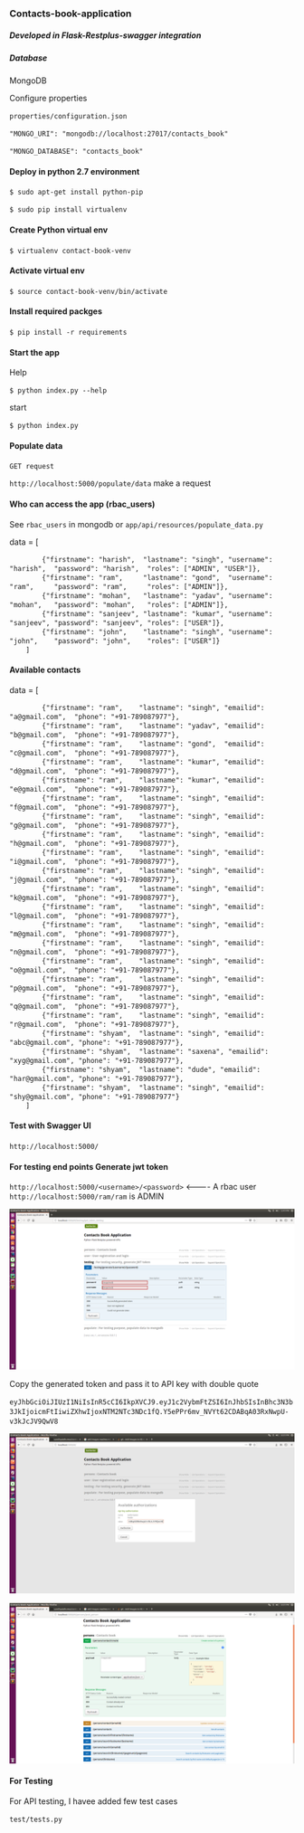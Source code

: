 ### Contacts-book-application

##### Developed in Flask-Restplus-swagger integration

##### Database 

MongoDB

Configure properties

`properties/configuration.json`

`"MONGO_URI": "mongodb://localhost:27017/contacts_book"`

`"MONGO_DATABASE": "contacts_book"`

#### Deploy in python 2.7 environment

`$ sudo apt-get install python-pip`

`$ sudo pip install virtualenv`

#### Create Python virtual env

`$ virtualenv contact-book-venv`

#### Activate virtual env
`$ source contact-book-venv/bin/activate`

#### Install required packges

`$ pip install -r requirements`

#### Start the app

Help

`$ python index.py --help`

start 

`$ python index.py`

#### Populate data

`GET request`

`http://localhost:5000/populate/data` make a request

#### Who can access the app (rbac_users)

See `rbac_users` in mongodb or `app/api/resources/populate_data.py`

data = [
            
            {"firstname": "harish",  "lastname": "singh", "username": "harish",  "password": "harish",  "roles": ["ADMIN", "USER"]},
            {"firstname": "ram",     "lastname": "gond",  "username": "ram",     "password": "ram",     "roles": ["ADMIN"]},
            {"firstname": "mohan",   "lastname": "yadav", "username": "mohan",   "password": "mohan",   "roles": ["ADMIN"]},
            {"firstname": "sanjeev", "lastname": "kumar", "username": "sanjeev", "password": "sanjeev", "roles": ["USER"]},
            {"firstname": "john",    "lastname": "singh", "username": "john",    "password": "john",    "roles": ["USER"]}
        ]
        
#### Available contacts

data = [

            {"firstname": "ram",    "lastname": "singh", "emailid": "a@gmail.com",  "phone": "+91-789087977"},
            {"firstname": "ram",    "lastname": "yadav", "emailid": "b@gmail.com",  "phone": "+91-789087977"},
            {"firstname": "ram",    "lastname": "gond",  "emailid": "c@gmail.com",  "phone": "+91-789087977"},
            {"firstname": "ram",    "lastname": "kumar", "emailid": "d@gmail.com",  "phone": "+91-789087977"},
            {"firstname": "ram",    "lastname": "kumar", "emailid": "e@gmail.com",  "phone": "+91-789087977"},
            {"firstname": "ram",    "lastname": "singh", "emailid": "f@gmail.com",  "phone": "+91-789087977"},
            {"firstname": "ram",    "lastname": "singh", "emailid": "g@gmail.com",  "phone": "+91-789087977"},
            {"firstname": "ram",    "lastname": "singh", "emailid": "h@gmail.com",  "phone": "+91-789087977"},
            {"firstname": "ram",    "lastname": "singh", "emailid": "i@gmail.com",  "phone": "+91-789087977"},
            {"firstname": "ram",    "lastname": "singh", "emailid": "j@gmail.com",  "phone": "+91-789087977"},
            {"firstname": "ram",    "lastname": "singh", "emailid": "k@gmail.com",  "phone": "+91-789087977"},
            {"firstname": "ram",    "lastname": "singh", "emailid": "l@gmail.com",  "phone": "+91-789087977"},
            {"firstname": "ram",    "lastname": "singh", "emailid": "m@gmail.com",  "phone": "+91-789087977"},
            {"firstname": "ram",    "lastname": "singh", "emailid": "n@gmail.com",  "phone": "+91-789087977"},
            {"firstname": "ram",    "lastname": "singh", "emailid": "o@gmail.com",  "phone": "+91-789087977"},
            {"firstname": "ram",    "lastname": "singh", "emailid": "p@gmail.com",  "phone": "+91-789087977"},
            {"firstname": "ram",    "lastname": "singh", "emailid": "q@gmail.com",  "phone": "+91-789087977"},
            {"firstname": "ram",    "lastname": "singh", "emailid": "r@gmail.com",  "phone": "+91-789087977"},
            {"firstname": "shyam",  "lastname": "singh", "emailid": "abc@gmail.com", "phone": "+91-789087977"},
            {"firstname": "shyam",  "lastname": "saxena", "emailid": "xyg@gmail.com", "phone": "+91-789087977"},
            {"firstname": "shyam",  "lastname": "dude", "emailid": "har@gmail.com", "phone": "+91-789087977"},
            {"firstname": "shyam",  "lastname": "singh", "emailid": "shy@gmail.com", "phone": "+91-789087977"}
        ]
        
#### Test with Swagger UI

`http://localhost:5000/`

#### For testing end points Generate jwt token

`http://localhost:5000/<username>/<password>` <---- A rbac user
`http://localhost:5000/ram/ram` is ADMIN

![alt text](https://github.com/sandhyalalkumar/contacts-book-secure-ws/blob/master/generate_token.png)

Copy the generated token and pass it to API key with double quote

`eyJhbGciOiJIUzI1NiIsInR5cCI6IkpXVCJ9.eyJ1c2VybmFtZSI6InJhbSIsInBhc3N3b3JkIjoicmFtIiwiZXhwIjoxNTM2NTc3NDc1fQ.Y5ePPr6mv_NVYt62CDABqA03RxNwpU-v3kJcJV9QwV8`

![alt text](https://github.com/sandhyalalkumar/contacts-book-secure-ws/blob/master/authorize_apis.png)

![alt text](https://github.com/sandhyalalkumar/contacts-book-secure-ws/blob/master/authorized.png)

#### For Testing

For API testing, I havee added few test cases

`test/tests.py`








